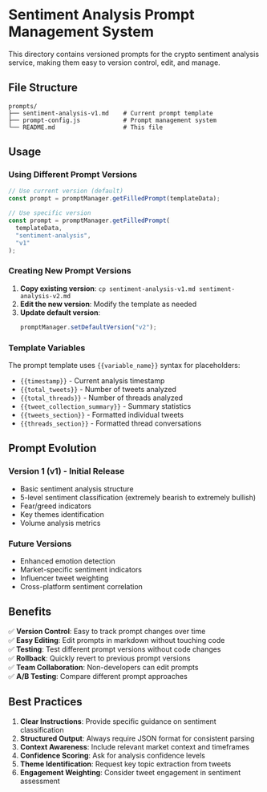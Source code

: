 # Sentiment Analysis Prompt Management System

This directory contains versioned prompts for the crypto sentiment analysis service, making them easy to version control, edit, and manage.

## File Structure

```
prompts/
├── sentiment-analysis-v1.md    # Current prompt template
├── prompt-config.js            # Prompt management system
└── README.md                   # This file
```

## Usage

### Using Different Prompt Versions

```javascript
// Use current version (default)
const prompt = promptManager.getFilledPrompt(templateData);

// Use specific version
const prompt = promptManager.getFilledPrompt(
  templateData,
  "sentiment-analysis",
  "v1"
);
```

### Creating New Prompt Versions

1. **Copy existing version**: `cp sentiment-analysis-v1.md sentiment-analysis-v2.md`
2. **Edit the new version**: Modify the template as needed
3. **Update default version**:
   ```javascript
   promptManager.setDefaultVersion("v2");
   ```

### Template Variables

The prompt template uses `{{variable_name}}` syntax for placeholders:

- `{{timestamp}}` - Current analysis timestamp
- `{{total_tweets}}` - Number of tweets analyzed
- `{{total_threads}}` - Number of threads analyzed
- `{{tweet_collection_summary}}` - Summary statistics
- `{{tweets_section}}` - Formatted individual tweets
- `{{threads_section}}` - Formatted thread conversations

## Prompt Evolution

### Version 1 (v1) - Initial Release

- Basic sentiment analysis structure
- 5-level sentiment classification (extremely bearish to extremely bullish)
- Fear/greed indicators
- Key themes identification
- Volume analysis metrics

### Future Versions

- Enhanced emotion detection
- Market-specific sentiment indicators
- Influencer tweet weighting
- Cross-platform sentiment correlation

## Benefits

✅ **Version Control**: Easy to track prompt changes over time  
✅ **Easy Editing**: Edit prompts in markdown without touching code  
✅ **Testing**: Test different prompt versions without code changes  
✅ **Rollback**: Quickly revert to previous prompt versions  
✅ **Team Collaboration**: Non-developers can edit prompts  
✅ **A/B Testing**: Compare different prompt approaches

## Best Practices

1. **Clear Instructions**: Provide specific guidance on sentiment classification
2. **Structured Output**: Always require JSON format for consistent parsing
3. **Context Awareness**: Include relevant market context and timeframes
4. **Confidence Scoring**: Ask for analysis confidence levels
5. **Theme Identification**: Request key topic extraction from tweets
6. **Engagement Weighting**: Consider tweet engagement in sentiment assessment
